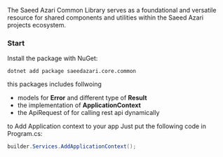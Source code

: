﻿The Saeed Azari Common Library serves as a foundational and versatile resource for shared components and utilities within the Saeed Azari projects ecosystem.

### Start
Install the package with NuGet:
```
dotnet add package saeedazari.core.common
```

this packages includes follwoing 

- models for **Error** and different type of **Result**
- the implementation of **ApplicationContext**
- the ApiRequest  of for calling rest api dynamically

to Add Application context to your app Just put the following code in Program.cs:
```cs
builder.Services.AddApplicationContext();
```


